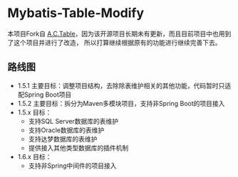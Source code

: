 # Mybatis-Table-Modify

本项目Fork自 [A.C.Table](https://gitee.com/sunchenbin/mybatis-enhance)，因为该开源项目长期未有更新，而且目前项目中也用到了这个项目并进行了改造，
所以打算继续根据原有的功能进行继续完善下去。

## 路线图
- 1.5.1 主要目标：调整项目结构，去除除表维护相关的其他功能，代码暂时只适配Spring Boot项目
- 1.5.2 主要目标：拆分为Maven多模块项目，支持非Spring Boot的项目接入
- 1.5.x 目标：
  - 支持SQL Server数据库的表维护
  - 支持Oracle数据库的表维护
  - 支持达梦数据库的表维护
  - 提供接入其他类型数据库的插件机制
- 1.6.x 目标：
  - 支持非Spring中间件的项目接入
